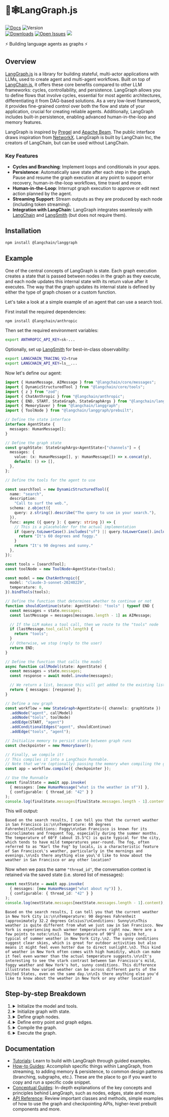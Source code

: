 # 🦜🕸️LangGraph.js

[![Docs](https://img.shields.io/badge/docs-latest-blue)](https://langchain-ai.github.io/langgraphjs/)
![Version](https://img.shields.io/npm/v/@langchain/langgraph?logo=npm)  
[![Downloads](https://img.shields.io/npm/dm/@langchain/langgraph)](https://www.npmjs.com/package/@langchain/langgraph)
[![Open Issues](https://img.shields.io/github/issues-raw/langchain-ai/langgraphjs)](https://github.com/langchain-ai/langgraphjs/issues)
[![](https://dcbadge.vercel.app/api/server/6adMQxSpJS?compact=true&style=flat)](https://discord.com/channels/1038097195422978059/1170024642245832774)

⚡ Building language agents as graphs ⚡

## Overview

[LangGraph.js](https://langchain-ai.github.io/langgraphjs/) is a library for building stateful, multi-actor applications with LLMs, used to create agent and multi-agent workflows. Built on top of [LangChain.js](https://github.com/langchain-ai/langchainjs), it offers these core benefits compared to other LLM frameworks: cycles, controllability, and persistence. LangGraph allows you to define flows that involve cycles, essential for most agentic architectures, differentiating it from DAG-based solutions. As a very low-level framework, it provides fine-grained control over both the flow and state of your application, crucial for creating reliable agents. Additionally, LangGraph includes built-in persistence, enabling advanced human-in-the-loop and memory features.

LangGraph is inspired by [Pregel](https://research.google/pubs/pub37252/) and [Apache Beam](https://beam.apache.org/). The public interface draws inspiration from [NetworkX](https://networkx.org/documentation/latest/). LangGraph is built by LangChain Inc, the creators of LangChain, but can be used without LangChain.

### Key Features

- **Cycles and Branching**: Implement loops and conditionals in your apps.
- **Persistence**: Automatically save state after each step in the graph. Pause and resume the graph execution at any point to support error recovery, human-in-the-loop workflows, time travel and more.
- **Human-in-the-Loop**: Interrupt graph execution to approve or edit next action planned by the agent.
- **Streaming Support**: Stream outputs as they are produced by each node (including token streaming).
- **Integration with LangChain**: LangGraph integrates seamlessly with [LangChain](https://github.com/langchain-ai/langchainjs/) and [LangSmith](https://docs.smith.langchain.com/) (but does not require them).

## Installation

```bash
npm install @langchain/langgraph
```

## Example

One of the central concepts of LangGraph is state. Each graph execution creates a state that is passed between nodes in the graph as they execute, and each node updates this internal state with its return value after it executes. The way that the graph updates its internal state is defined by either the type of graph chosen or a custom function.

Let's take a look at a simple example of an agent that can use a search tool.

First install the required dependencies:

```bash
npm install @langchain/anthropic
```

Then set the required environment variables:

```bash
export ANTHROPIC_API_KEY=sk-...
```

Optionally, set up [LangSmith](https://docs.smith.langchain.com/) for best-in-class observability:

```bash
export LANGCHAIN_TRACING_V2=true
export LANGCHAIN_API_KEY=ls__...
```

Now let's define our agent:

```typescript
import { HumanMessage, AIMessage } from "@langchain/core/messages";
import { DynamicStructuredTool } from "@langchain/core/tools";
import { z } from "zod";
import { ChatAnthropic } from "@langchain/anthropic";
import { END, START, StateGraph, StateGraphArgs } from "@langchain/langgraph";
import { MemorySaver } from "@langchain/langgraph";
import { ToolNode } from "@langchain/langgraph/prebuilt";

// Define the state interface
interface AgentState {
  messages: HumanMessage[];
}

// Define the graph state
const graphState: StateGraphArgs<AgentState>["channels"] = {
  messages: {
    value: (x: HumanMessage[], y: HumanMessage[]) => x.concat(y),
    default: () => [],
  },
};

// Define the tools for the agent to use

const searchTool = new DynamicStructuredTool({
  name: "search",
  description:
    "Call to surf the web.",
  schema: z.object({
    query: z.string().describe("The query to use in your search."),
  }),
  func: async ({ query }: { query: string }) => {
    // This is a placeholder for the actual implementation
    if (query.toLowerCase().includes("sf") || query.toLowerCase().includes("san francisco")) {
      return "It's 60 degrees and foggy."
    }
    return "It's 90 degrees and sunny."
  },
});

const tools = [searchTool];
const toolNode = new ToolNode<AgentState>(tools);

const model = new ChatAnthropic({
  model: "claude-3-sonnet-20240229",
  temperature: 0,
}).bindTools(tools);

// Define the function that determines whether to continue or not
function shouldContinue(state: AgentState): "tools" | typeof END {
  const messages = state.messages;
  const lastMessage = messages[messages.length - 1] as AIMessage;

  // If the LLM makes a tool call, then we route to the "tools" node
  if (lastMessage.tool_calls?.length) {
    return "tools";
  }
  // Otherwise, we stop (reply to the user)
  return END;
}

// Define the function that calls the model
async function callModel(state: AgentState) {
  const messages = state.messages;
  const response = await model.invoke(messages);

  // We return a list, because this will get added to the existing list
  return { messages: [response] };
}

// Define a new graph
const workflow = new StateGraph<AgentState>({ channels: graphState })
  .addNode("agent", callModel)
  .addNode("tools", toolNode)
  .addEdge(START, "agent")
  .addConditionalEdges("agent", shouldContinue)
  .addEdge("tools", "agent");

// Initialize memory to persist state between graph runs
const checkpointer = new MemorySaver();

// Finally, we compile it!
// This compiles it into a LangChain Runnable.
// Note that we're (optionally) passing the memory when compiling the graph
const app = workflow.compile({ checkpointer });

// Use the Runnable
const finalState = await app.invoke(
  { messages: [new HumanMessage("what is the weather in sf")] },
  { configurable: { thread_id: "42" } }
);
console.log(finalState.messages[finalState.messages.length - 1].content);
```

This will output:

```
Based on the search results, I can tell you that the current weather in San Francisco is:\n\nTemperature: 60 degrees Fahrenheit\nConditions: Foggy\n\nSan Francisco is known for its microclimates and frequent fog, especially during the summer months. The temperature of 60°F (about 15.5°C) is quite typical for the city, which tends to have mild temperatures year-round. The fog, often referred to as "Karl the Fog" by locals, is a characteristic feature of San Francisco\'s weather, particularly in the mornings and evenings.\n\nIs there anything else you\'d like to know about the weather in San Francisco or any other location?
```

Now when we pass the same `"thread_id"`, the conversation context is retained via the saved state (i.e. stored list of messages):

```typescript
const nextState = await app.invoke(
  { messages: [new HumanMessage("what about ny")] },
  { configurable: { thread_id: "42" } }
);
console.log(nextState.messages[nextState.messages.length - 1].content);
```

```
Based on the search results, I can tell you that the current weather in New York City is:\n\nTemperature: 90 degrees Fahrenheit (approximately 32.2 degrees Celsius)\nConditions: Sunny\n\nThis weather is quite different from what we just saw in San Francisco. New York is experiencing much warmer temperatures right now. Here are a few points to note:\n\n1. The temperature of 90°F is quite hot, typical of summer weather in New York City.\n2. The sunny conditions suggest clear skies, which is great for outdoor activities but also means it might feel even hotter due to direct sunlight.\n3. This kind of weather in New York often comes with high humidity, which can make it feel even warmer than the actual temperature suggests.\n\nIt's interesting to see the stark contrast between San Francisco's mild, foggy weather and New York's hot, sunny conditions. This difference illustrates how varied weather can be across different parts of the United States, even on the same day.\n\nIs there anything else you'd like to know about the weather in New York or any other location?
```

## Step-by-step Breakdown

1. <details>
    <summary>Initialize the model and tools.</summary>

    - We use `ChatAnthropic` as our LLM. **NOTE:** We need make sure the model knows that it has these tools available to call. We can do this by converting the LangChain tools into the format for Anthropic tool calling using the `.bindTools()` method.
    - We define the tools we want to use -- a search tool in our case. It is really easy to create your own tools - see documentation [here](https://js.langchain.com/docs/modules/agents/tools/dynamic) on how to do that.
   </details>

2. <details>
    <summary>Initialize graph with state.</summary>

    - We initialize the graph (`StateGraph`) by passing the state interface (`AgentState`).
    - The `graphState` object defines how updates from each node should be merged into the graph's state.
   </details>

3. <details>
    <summary>Define graph nodes.</summary>

    There are two main nodes we need:

      - The `agent` node: responsible for deciding what (if any) actions to take.
      - The `tools` node that invokes tools: if the agent decides to take an action, this node will then execute that action.
   </details>

4. <details>
    <summary>Define entry point and graph edges.</summary>

      First, we need to set the entry point for graph execution - `agent` node.

      Then we define one normal and one conditional edge. A conditional edge means that the destination depends on the contents of the graph's state (`AgentState`). In our case, the destination is not known until the agent (LLM) decides.

      - Conditional edge: after the agent is called, we should either:
        - a. Run tools if the agent said to take an action, OR
        - b. Finish (respond to the user) if the agent did not ask to run tools
      - Normal edge: after the tools are invoked, the graph should always return to the agent to decide what to do next
   </details>

5. <details>
    <summary>Compile the graph.</summary>

    - When we compile the graph, we turn it into a LangChain [Runnable](https://js.langchain.com/docs/expression_language/), which automatically enables calling `.invoke()`, `.stream()` and `.batch()` with your inputs.
    - We can also optionally pass a checkpointer object for persisting state between graph runs, enabling memory, human-in-the-loop workflows, time travel and more. In our case we use `MemorySaver` - a simple in-memory checkpointer.
   </details>

6. <details>
    <summary>Execute the graph.</summary>

    1. LangGraph adds the input message to the internal state, then passes the state to the entrypoint node, `"agent"`.
    2. The `"agent"` node executes, invoking the chat model.
    3. The chat model returns an `AIMessage`. LangGraph adds this to the state.
    4. The graph cycles through the following steps until there are no more `tool_calls` on the `AIMessage`:

        - If `AIMessage` has `tool_calls`, the `"tools"` node executes.
        - The `"agent"` node executes again and returns an `AIMessage`.

    5. Execution progresses to the special `END` value and outputs the final state.
    As a result, we get a list of all our chat messages as output.
   </details>

## Documentation

- [Tutorials](https://langchain-ai.github.io/langgraphjs/tutorials/): Learn to build with LangGraph through guided examples.
- [How-to Guides](https://langchain-ai.github.io/langgraphjs/how-tos/): Accomplish specific things within LangGraph, from streaming, to adding memory & persistence, to common design patterns (branching, subgraphs, etc.). These are the place to go if you want to copy and run a specific code snippet.
- [Conceptual Guides](https://langchain-ai.github.io/langgraphjs/concepts/): In-depth explanations of the key concepts and principles behind LangGraph, such as nodes, edges, state and more.
- [API Reference](https://langchain-ai.github.io/langgraphjs/reference/graphs/): Review important classes and methods, simple examples of how to use the graph and checkpointing APIs, higher-level prebuilt components and more.
